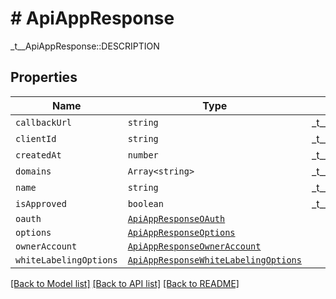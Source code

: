 # # ApiAppResponse

_t__ApiAppResponse::DESCRIPTION

## Properties

Name | Type | Description | Notes
------------ | ------------- | ------------- | -------------
| `callbackUrl` | ```string``` |  _t__ApiAppResponse::CALLBACK_URL  |  |
| `clientId` | ```string``` |  _t__ApiAppResponse::CLIENT_ID  |  |
| `createdAt` | ```number``` |  _t__ApiAppResponse::CREATED_AT  |  |
| `domains` | ```Array<string>``` |  _t__ApiAppResponse::DOMAINS  |  |
| `name` | ```string``` |  _t__ApiAppResponse::NAME  |  |
| `isApproved` | ```boolean``` |  _t__ApiAppResponse::IS_APPROVED  |  |
| `oauth` | [```ApiAppResponseOAuth```](ApiAppResponseOAuth.md) |    |  |
| `options` | [```ApiAppResponseOptions```](ApiAppResponseOptions.md) |    |  |
| `ownerAccount` | [```ApiAppResponseOwnerAccount```](ApiAppResponseOwnerAccount.md) |    |  |
| `whiteLabelingOptions` | [```ApiAppResponseWhiteLabelingOptions```](ApiAppResponseWhiteLabelingOptions.md) |    |  |

[[Back to Model list]](../../README.md#models) [[Back to API list]](../../README.md#endpoints) [[Back to README]](../../README.md)
